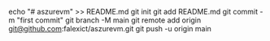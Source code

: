 echo "# aszurevm" >> README.md
git init
git add README.md
git commit -m "first commit"
git branch -M main
git remote add origin git@github.com:falexict/aszurevm.git
git push -u origin main
